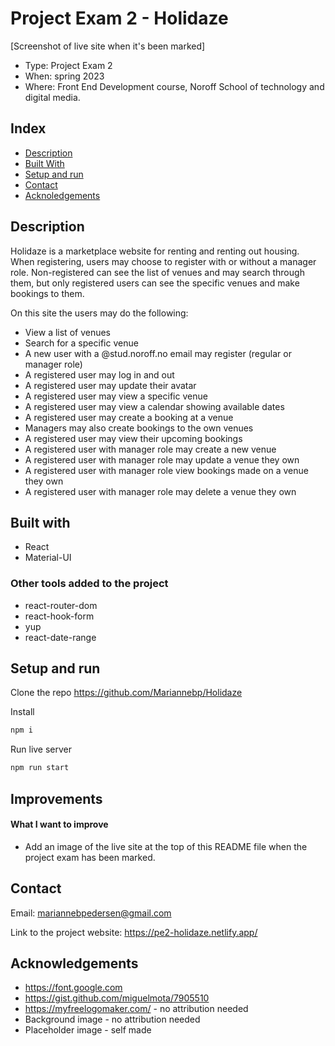 # Project Exam 2 - Holidaze

[Screenshot of live site when it's been marked]

- Type: Project Exam 2
- When: spring 2023
- Where: Front End Development course, Noroff School of technology and digital media.


## Index

- [Description](#Description)
- [Built With](#built-with)
- [Setup and run](#setup-and-run)
- [Contact](#contact)
- [Acknoledgements](#acknowledgements)


## Description

Holidaze is a marketplace website for renting and renting out housing. When registering, users may choose to register with or without a manager role. Non-registered can see the list of venues and may search through them, but only registered users can see the specific venues and make bookings to them.

On this site the users may do the following:
- View a list of venues
- Search for a specific venue
- A new user with a @stud.noroff.no email may register (regular or manager role)
- A registered user may log in and out
- A registered user may update their avatar
- A registered user may view a specific venue
- A registered user may view a calendar showing available dates
- A registered user may create a booking at a venue
- Managers may also create bookings to the own venues
- A registered user may view their upcoming bookings
- A registered user with manager role may create a new venue
- A registered user with manager role may update a venue they own
- A registered user with manager role view bookings made on a venue they own
- A registered user with manager role may delete a venue they own






## Built with

- React
- Material-UI

### Other tools added to the project

- react-router-dom
- react-hook-form
- yup
- react-date-range


## Setup and run

Clone the repo
https://github.com/Mariannebp/Holidaze

Install
```md
npm i
```

Run live server
```md
npm run start
```

## Improvements

#### What I want to improve

- Add an image of the live site at the top of this README file when the project exam has been marked.

## Contact

Email:
mariannebpedersen@gmail.com

Link to the project website:
https://pe2-holidaze.netlify.app/

## Acknowledgements

- https://font.google.com
- https://gist.github.com/miguelmota/7905510
- https://myfreelogomaker.com/ - no attribution needed
- Background image - no attribution needed
- Placeholder image - self made
